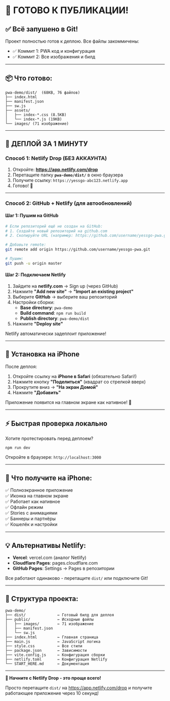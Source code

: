 # 🚀 ГОТОВО К ПУБЛИКАЦИИ!

## ✅ Всё запушено в Git!

Проект полностью готов к деплою. Все файлы закоммичены:
- ✅ Коммит 1: PWA код и конфигурация  
- ✅ Коммит 2: Все изображения и билд

---

## 📦 Что готово:

```
pwa-demo/dist/  (68KB, 76 файлов)
├── index.html
├── manifest.json  
├── sw.js
├── assets/
│   ├── index-*.css (8.5KB)
│   └── index-*.js (19KB)
└── images/ (71 изображение)
```

---

## 🎯 ДЕПЛОЙ ЗА 1 МИНУТУ

### Способ 1: Netlify Drop (БЕЗ АККАУНТА)

1. Откройте: **https://app.netlify.com/drop**
2. Перетащите папку **`pwa-demo/dist/`** в окно браузера  
3. Получите ссылку: `https://yessgo-abc123.netlify.app`
4. Готово! 🎉

---

### Способ 2: GitHub + Netlify (для автообновлений)

#### Шаг 1: Пушим на GitHub

```bash
# Если репозиторий ещё не создан на GitHub:
# 1. Создайте новый репозиторий на github.com
# 2. Скопируйте URL (например: https://github.com/username/yessgo-pwa.git)

# Добавьте remote:
git remote add origin https://github.com/username/yessgo-pwa.git

# Пушим:
git push -u origin master
```

#### Шаг 2: Подключаем Netlify

1. Зайдите на **netlify.com** → Sign up (через GitHub)
2. Нажмите **"Add new site"** → **"Import an existing project"**
3. Выберите **GitHub** → выберите ваш репозиторий
4. Настройки сборки:
   - **Base directory**: `pwa-demo`
   - **Build command**: `npm run build`  
   - **Publish directory**: `pwa-demo/dist`
5. Нажмите **"Deploy site"**

Netlify автоматически задеплоит приложение!

---

## 📱 Установка на iPhone

После деплоя:

1. Откройте ссылку на **iPhone в Safari** (обязательно Safari!)
2. Нажмите кнопку **"Поделиться"** (квадрат со стрелкой вверх)
3. Прокрутите вниз → **"На экран Домой"**
4. Нажмите **"Добавить"**

Приложение появится на главном экране как нативное! 🎉

---

## ⚡️ Быстрая проверка локально

Хотите протестировать перед деплоем?

```bash
npm run dev
```

Откройте в браузере: `http://localhost:3000`

---

## 🎨 Что получите на iPhone:

✅ Полноэкранное приложение  
✅ Иконка на главном экране  
✅ Работает как нативное  
✅ Офлайн режим  
✅ Stories с анимациями  
✅ Баннеры и партнёры  
✅ Кошелёк и настройки  

---

## 💡 Альтернативы Netlify:

- **Vercel**: vercel.com (аналог Netlify)
- **Cloudflare Pages**: pages.cloudflare.com  
- **GitHub Pages**: Settings → Pages в репозитории

Все работают одинаково - перетащите `dist/` или подключите Git!

---

## 📝 Структура проекта:

```
pwa-demo/
├── dist/              ← Готовый билд для деплоя
├── public/            ← Исходные файлы
│   ├── images/        ← 71 изображение
│   ├── manifest.json  
│   └── sw.js
├── index.html         ← Главная страница
├── main.js            ← JavaScript логика
├── style.css          ← Все стили
├── package.json       ← Зависимости
├── vite.config.js     ← Конфигурация сборки
├── netlify.toml       ← Конфигурация Netlify
└── START_HERE.md      ← Документация
```

---

**🚀 Начните с Netlify Drop - это проще всего!**

Просто перетащите `dist/` на https://app.netlify.com/drop и получите работающее приложение через 10 секунд! 
